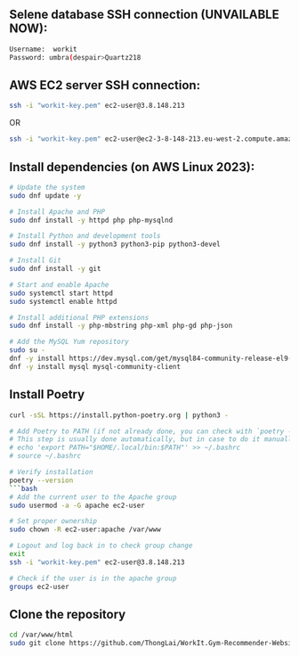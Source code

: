 ## Selene database SSH connection (UNVAILABLE NOW):
```bash
Username:  workit
Password: umbra(despair>Quartz218
```

## AWS EC2 server SSH connection:
```bash
ssh -i "workit-key.pem" ec2-user@3.8.148.213
```
OR
```bash
ssh -i "workit-key.pem" ec2-user@ec2-3-8-148-213.eu-west-2.compute.amazonaws.
```

## Install dependencies (on AWS Linux 2023):
```bash
# Update the system
sudo dnf update -y

# Install Apache and PHP
sudo dnf install -y httpd php php-mysqlnd

# Install Python and development tools
sudo dnf install -y python3 python3-pip python3-devel

# Install Git
sudo dnf install -y git

# Start and enable Apache
sudo systemctl start httpd
sudo systemctl enable httpd

# Install additional PHP extensions
sudo dnf install -y php-mbstring php-xml php-gd php-json

# Add the MySQL Yum repository
sudo su -
dnf -y install https://dev.mysql.com/get/mysql84-community-release-el9-1.noarch.rpm
dnf -y install mysql mysql-community-client
```

## Install Poetry
```bash
curl -sSL https://install.python-poetry.org | python3 -

# Add Poetry to PATH (if not already done, you can check with `poetry --version`)
# This step is usually done automatically, but in case to do it manually:
# echo 'export PATH="$HOME/.local/bin:$PATH"' >> ~/.bashrc
# source ~/.bashrc

# Verify installation
poetry --version
```bash
# Add the current user to the Apache group
sudo usermod -a -G apache ec2-user

# Set proper ownership
sudo chown -R ec2-user:apache /var/www

# Logout and log back in to check group change
exit
ssh -i "workit-key.pem" ec2-user@3.8.148.213

# Check if the user is in the apache group
groups ec2-user
```

## Clone the repository
```bash
cd /var/www/html
sudo git clone https://github.com/ThongLai/WorkIt.Gym-Recommender-Website .
```